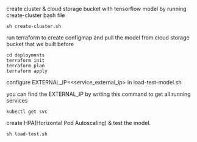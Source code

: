 create cluster & cloud storage bucket with tensorflow model by running create-cluster bash file
```
sh create-cluster.sh
```
run terraform to create configmap and pull the model from cloud storage bucket that we built before
```
cd deployments
terraform init
terraform plan
terraform apply
```
configure EXTERNAL_IP=<service_external_ip> in load-test-model.sh

you can find the EXTERNAL_IP by writing this command to get all running services
```
kubectl get svc
```
create HPA(Horizontal Pod Autoscaling) & test the model.
```
sh load-test.sh
```